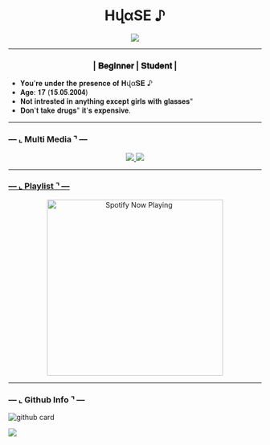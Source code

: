 <h1 align="center">HվαSE ♪</h1>
<p align="center">
<a href="https://youtube.com/channel/UCO8teSA3O_Nx6YgiMnxQeaw"><img align="center" height="auto" src="https://www.linkpicture.com/q/wp8771808.jpg"/></a>
  
  
------
  
  <h3 align="center">| 𝐁𝐞𝐠𝐢𝐧𝐧𝐞𝐫  | 𝐒𝐭𝐮𝐝𝐞𝐧𝐭 |</h3>

<p align="center">

- 𝐘𝐨𝐮'𝐫𝐞 𝐮𝐧𝐝𝐞𝐫 𝐭𝐡𝐞 𝐩𝐫𝐞𝐬𝐞𝐧𝐜𝐞 𝐨𝐟 𝐇վα𝐒𝐄 ♪
- 𝐀𝐠𝐞: 𝟏𝟕 (𝟏𝟓.𝟎𝟓.𝟐𝟎𝟎𝟒)
- 𝐍𝐨𝐭 𝐢𝐧𝐭𝐫𝐞𝐬𝐭𝐞𝐝 𝐢𝐧 𝐚𝐧𝐲𝐭𝐡𝐢𝐧𝐠 𝐞𝐱𝐜𝐞𝐩𝐭 𝐠𝐢𝐫𝐥𝐬 𝐰𝐢𝐭𝐡 𝐠𝐥𝐚𝐬𝐬𝐞𝐬"
- 𝐃𝐨𝐧'𝐭 𝐭𝐚𝐤𝐞 𝐝𝐫𝐮𝐠𝐬" 𝐢𝐭'𝐬 𝐞𝐱𝐩𝐞𝐧𝐬𝐢𝐯𝐞.


------

### ― ⌞ Multi Media ⌝ ―
<p align="center">
  <a href="https://www.instagram.com/hyase._/"><img src="https://img.shields.io/badge/Instagram-E4405F?style=for-the-badge&logo=instagram&logoColor=white"/> 
  <a href="https://wa.me/916002313582"><img src="https://img.shields.io/badge/WhatsApp-25D366?style=for-the-badge&logo=whatsapp&logoColor=white" /><br>

  
------

### ― ⌞ Playlist ⌝ ―

<p align="center">
  <a href="https://open.spotify.com/track/4bNvS25ZVMCvLHEUV87mp4?si=yb1PaPVnRgiTYedy8r6i_g&utm_source=copy-link&context=spotify%3Aplaylist%3A37i9dQZF1EIVoBTSiHHsdx&dl_branch=1" target="_blank"><img src="https://now-playing-on-spotify.vercel.app/api/spotify" alt="Spotify Now Playing" width="350"/></a>
</p>

------
 
### ― ⌞ Github Info ⌝ ―

![github card](https://github-readme-stats.vercel.app/api?username=HyaSE&show_icons=true&theme=radical)

![](https://github-profile-summary-cards.vercel.app/api/cards/profile-details?username=HyaSE&theme=monokai)
